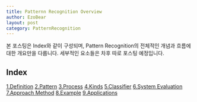 ```yaml
---
title: Patternn Recognition Overview
author: EzoBear
layout: post
category: PatternRecognition
---
```

본 포스팅은 Index와 같이 구성되며, Pattern Recognition의 전체적인 개념과 흐름에 대한 개요만을 다룹니다. 세부적인 요소들은 차후 따로 포스팅 예정입니다.
<h2>Index</h2>
<a href="url">1.Definition</a>
<a href="url">2.Pattern</a>
<a href="url">3.Process</a>
<a href="url">4.Kinds</a>
<a href="url">5.Classifier</a>
<a href="url">6.System Evaluation</a>
<a href="url">7.Approach Method</a>
<a href="url">8.Example</a>
<a href="url">9.Applications</a>
<h2></h2>

